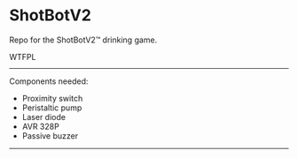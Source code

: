 # ShotBotV2
Repo for the ShotBotV2™ drinking game. 

<a href="http://www.wtfpl.net/"><img
       src="http://www.wtfpl.net/wp-content/uploads/2012/12/wtfpl-badge-4.png"
       width="80" height="15" alt="WTFPL" /></a>

---
Components needed:
* Proximity switch
* Peristaltic pump
* Laser diode
* AVR 328P
* Passive buzzer


---
